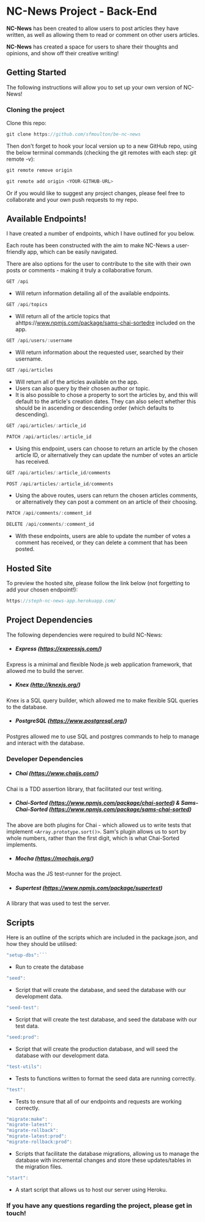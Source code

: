 # NC-News Project - Back-End

**NC-News** has been created to allow users to post articles they have written, as well as allowing them to read or comment on other users articles.

**NC-News** has created a space for users to share their thoughts and opinions, and show off their creative writing!

## Getting Started

The following instructions will allow you to set up your own version of NC-News!

### Cloning the project

Clone this repo:
```js
git clone https://github.com/sfmoulton/be-nc-news
```
Then don't forget to hook your local version up to a new GitHub repo, using the below terminal commands (checking the git remotes with each step: git remote -v):

```js
git remote remove origin

git remote add origin <YOUR-GITHUB-URL>
```
Or if you would like to suggest any project changes, please feel free to collaborate and your own push requests to my repo.

## Available Endpoints!

I have created a number of endpoints, which I have outlined for you below.

Each route has been constructed with the aim to make NC-News a user-friendly app, which can be easily navigated. 

There are also options for the user to contribute to the site with their own posts or comments - making it truly a collaborative forum.

```js
GET /api
```

- Will return information detailing all of the available endpoints.


```js
GET /api/topics
```

- Will return all of the article topics that ahttps://www.npmjs.com/package/sams-chai-sortedre included on the app.

```js
GET /api/users/:username
```

- Will return information about the requested user, searched by their username.

```js
GET /api/articles
```
- Will return all of the articles available on the app.
- Users can also query by their chosen author or topic.
- It is also possible to chose a property to sort the articles by, and this will default to the article's creation dates. They can also select whether this should be in ascending or descending order (which defaults to descending).

```js
GET /api/articles/:article_id

PATCH /api/articles/:article_id
```

- Using this endpoint, users can choose to return an article by the chosen article ID, or alternatively they can update the number of votes an article has received.

```js
GET /api/articles/:article_id/comments

POST /api/articles/:article_id/comments
```

- Using the above routes, users can return the chosen articles comments, or alternatively they can post a comment on an article of their choosing.

```js
PATCH /api/comments/:comment_id

DELETE /api/comments/:comment_id
```

- With these endpoints, users are able to update the number of votes a comment has received, or they can delete a comment that has been posted.

## Hosted Site

To preview the hosted site, please follow the link below (not forgetting to add your chosen endpoint!):

```js
https://steph-nc-news-app.herokuapp.com/
```

## Project Dependencies

The following dependencies were required to build NC-News:

- ##### Express (https://expressjs.com/)

Express is a minimal and flexible Node.js web application framework, that allowed me to build the server.

- ##### Knex (http://knexjs.org/)

Knex is a SQL query builder, which allowed me to make flexible SQL queries to the database.

- ##### PostgreSQL (https://www.postgresql.org/)

Postgres allowed me to use SQL and postgres commands to help to manage and interact with the database.

### Developer Dependencies

- ##### Chai (https://www.chaijs.com/)

Chai is a TDD assertion library, that facilitated our test writing.

- ##### Chai-Sorted (https://www.npmjs.com/package/chai-sorted) & Sams-Chai-Sorted (https://www.npmjs.com/package/sams-chai-sorted)
    
The above are both plugins for Chai - which allowed us to write tests that implement `<Array.prototype.sort()>`. Sam's plugin allows us to sort by whole numbers, rather than the first digit, which is what Chai-Sorted implements.

- ##### Mocha (https://mochajs.org/)

Mocha was the JS test-runner for the project.

- ##### Supertest (https://www.npmjs.com/package/supertest)

A library that was used to test the server.

## Scripts

Here is an outline of the scripts which are included in the package.json, and how they should be utilised:

```js
"setup-dbs":```
```
- Run to create the database

```js
"seed":
```
- Script that will create the database, and seed the database with our development data.

```js
"seed-test":
```
- Script that will create the test database, and seed the database with our test data.

```js
"seed:prod": 
```
- Script that will create the production database, and will seed the database with our development data.

```js
"test-utils": 
```
- Tests to functions written to format the seed data are running correctly.

```js
"test":
```
- Tests to ensure that all of our endpoints and requests are working correctly.

```js
"migrate:make": 
"migrate-latest": 
"migrate-rollback": 
"migrate-latest:prod": 
"migrate-rollback:prod": 
```
- Scripts that facilitate the database migrations, allowing us to manage the database with incremental changes and store these updates/tables in the migration files.

```js
"start": 
```
- A start script that allows us to host our server using Heroku.


### If you have any questions regarding the project, please get in touch!


